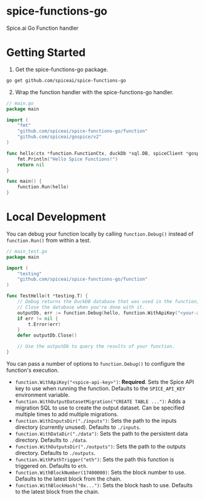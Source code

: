 # spice-functions-go

Spice.ai Go Function handler

# Getting Started

1. Get the spice-functions-go package.

```bash
go get github.com/spiceai/spice-functions-go
```

2. Wrap the function handler with the spice-functions-go handler.

```go
// main.go
package main

import (
	"fmt"
	"github.com/spiceai/spice-functions-go/function"
	"github.com/spiceai/gospice/v2"
)

func hello(ctx *function.FunctionCtx, duckDb *sql.DB, spiceClient *gospice.SpiceClient) error {
	fmt.Println("Hello Spice Functions!")
	return nil
}

func main() {
	function.Run(hello)
}
```

# Local Development

You can debug your function locally by calling `function.Debug()` instead of `function.Run()` from within a test.

```go
// main_test.go
package main

import (
	"testing"
	"github.com/spiceai/spice-functions-go/function"
)

func TestHello(t *testing.T) {
	// Debug returns the DuckDB database that was used in the function, as well as any errors.
	// Close the database when you're done with it.
	outputDb, err := function.Debug(hello, function.WithApiKey("<your-api-key>"))
	if err != nil {
		t.Error(err)
	}
	defer outputDb.Close()

	// Use the outputDb to query the results of your function.
}
```

You can pass a number of options to `function.Debug()` to configure the function's execution.

- `function.WithApiKey("<spice-api-key>")`: **Required**. Sets the Spice API key to use when running the function. Defaults to the `SPICE_API_KEY` environment variable.
- `function.WithOutputDatasetMigration("CREATE TABLE ...")`: Adds a migration SQL to use to create the output dataset. Can be specified multiple times to add multiple migrations.
- `function.WithInputsDir("./inputs")`: Sets the path to the inputs directory (currently unused). Defaults to `./inputs`.
- `function.WithDataDir("./data")`: Sets the path to the persistent data directory. Defaults to `./data`.
- `function.WithOutputsDir("./outputs")`: Sets the path to the outputs directory. Defaults to `./outputs`.
- `function.WithPathTrigger("eth")`: Sets the path this function is triggered on. Defaults to `eth`.
- `function.WithBlockNumber(17400000)`: Sets the block number to use. Defaults to the latest block from the chain.
- `function.WithBlockHash("0x...")`: Sets the block hash to use. Defaults to the latest block from the chain.
